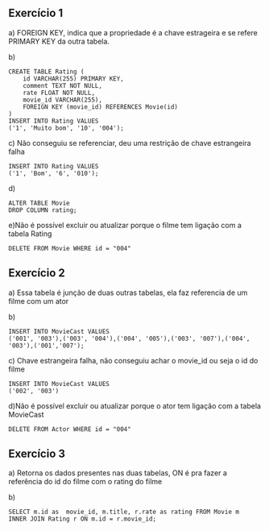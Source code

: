 ## Exercício 1

a) FOREIGN KEY, indica que a propriedade é a chave estrageira e se refere PRIMARY 
KEY da outra tabela.

b)

```
CREATE TABLE Rating (
	id VARCHAR(255) PRIMARY KEY,
    comment TEXT NOT NULL,
	rate FLOAT NOT NULL,
    movie_id VARCHAR(255),
    FOREIGN KEY (movie_id) REFERENCES Movie(id)
)
INSERT INTO Rating VALUES 
('1', 'Muito bom', '10', '004');
```

c) Não conseguiu se referenciar, deu  uma restrição de chave estrangeira falha
```
INSERT INTO Rating VALUES 
('1', 'Bom', '6', '010');
```

d) 
```
ALTER TABLE Movie
DROP COLUMN rating;
``` 

e)Não é possível excluir ou atualizar porque o filme tem ligação com a tabela Rating
```
DELETE FROM Movie WHERE id = "004"
```

## Exercício 2

a) Essa tabela é junção de duas outras tabelas, ela faz referencia de um filme com um ator

b)
```
INSERT INTO MovieCast VALUES 
('001', '003'),('003', '004'),('004', '005'),('003', '007'),('004', '003'),('001','007');
```
c) Chave estrangeira falha, não conseguiu achar o movie_id ou seja o id do filme
```
INSERT INTO MovieCast VALUES 
('002', '003')
```
d)Não é possível excluir ou atualizar porque o ator tem ligação com a tabela MovieCast
```
DELETE FROM Actor WHERE id = "004"
```

## Exercício 3

a) Retorna os dados presentes nas duas tabelas, ON é pra fazer a referência do id do filme com o rating do filme

b) 
```
SELECT m.id as  movie_id, m.title, r.rate as rating FROM Movie m
INNER JOIN Rating r ON m.id = r.movie_id;
```